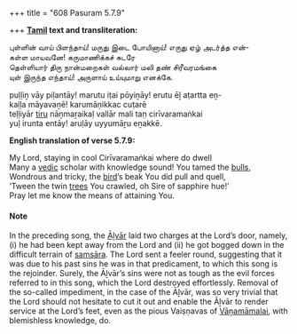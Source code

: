 +++
title = "608 Pasuram 5.7.9"

+++
**[Tamil](/definition/tamil#history "show Tamil definitions") text and transliteration:**

புள்ளின் வாய் பிளந்தாய்! மருது இடை போயினாய்! எருது ஏழ் அடர்த்த என்-  
கள்ள மாயவனே! கருமாணிக்கச் சுடரே  
தெள்ளியார் திரு நான்மறைகள் வல்லார் மலி தண் சிரீவரமங்கை  
யுள் இருந்த எந்தாய்! அருளாய் உய்யுமாறு எனக்கே.

puḷḷiṉ vāy piḷantāy! marutu iṭai pōyiṉāy! erutu ēḻ aṭartta eṉ-  
kaḷḷa māyavaṉē! karumāṇikkac cuṭarē  
teḷḷiyār [tiru](/definition/tiru#history "show tiru definitions") nāṉmaṟaikaḷ vallār mali taṇ cirīvaramaṅkai  
yuḷ irunta entāy! aruḷāy uyyumāṟu eṉakkē.

**English translation of verse 5.7.9:**

My Lord, staying in cool Cirīvaramaṅkai where do dwell  
Many a [vedic](/definition/veda#vaishnavism "show vedic definitions") scholar with knowledge sound! You tamed the [bulls](/definition/bull#history "show bulls definitions"),  
Wondrous and tricky, the [bird](/definition/bird#history "show bird definitions")’s beak You did pull and quell,  
‘Tween the twin [trees](/definition/tree#history "show trees definitions") You crawled, oh Sire of sapphire hue!’  
Pray let me know the means of attaining You.

#### Note

In the preceding song, the [Āḻvār](/definition/aḻvar#vaishnavism "show Āḻvār definitions") laid two charges at the Lord’s door, namely, (i) he had been kept away from the Lord and (ii) he got bogged down in the difficult terrain of [samsāra](/definition/samsara#history "show samsāra definitions"). The Lord sent a feeler round, suggesting that it was due to his past sins he was in that predicament, to which this song is the rejoinder. Surely, the Āḻvār’s sins were not as tough as the evil forces referred to in this song, which the Lord destroyed effortlessly. Removal of the so-called impediment, in the case of the Āḻvār, was so very trivial that the Lord should not hesitate to cut it out and enable the Āḻvār to render service at the Lord’s feet, even as the pious Vaiṣṇavas of [Vāṉamāmalai](/definition/vanamamalai#vaishnavism "show Vāṉamāmalai definitions"), with blemishless knowledge, do.


